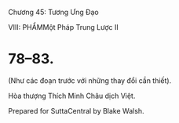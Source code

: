  

Chương 45: Tương Ưng Ðạo

VIII: PHẨMMột Pháp Trung Lược II

# 78–83.

(Như các đoạn trước với những thay đổi cần thiết).

Hòa thượng Thích Minh Châu dịch Việt.

Prepared for SuttaCentral by Blake Walsh.